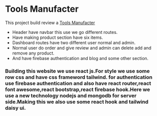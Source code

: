 # Tools Manufacter

This project build review a [Tools Manufacter](https://manufacter-e2227.web.app/)

* Header have navbar this use we go different routes.
* Have making product section have six items. 
* Dashboard routes have two different user normal and admin.
* Normal user do order and give review and admin can delete add and remove any product.
* And have firebase authentication and blog and some other section.

### Building this website we use react js.For style we use some row css and have css frameword tailwind. for authentication use firebase authentication and also have react router,react font awesome,react bootstrap,react firebase hook.Here we use a new technology nodejs and mongodb for server side.Making this we also use some react hook and tailwind daisy ui.

